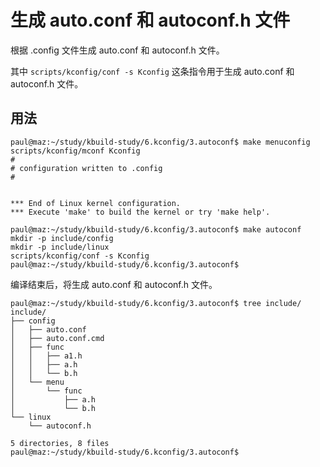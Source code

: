 # 生成 auto.conf 和 autoconf.h 文件

根据 .config 文件生成 auto.conf 和 autoconf.h 文件。

其中 `scripts/kconfig/conf -s Kconfig` 这条指令用于生成 auto.conf 和 autoconf.h 文件。

## 用法

```
paul@maz:~/study/kbuild-study/6.kconfig/3.autoconf$ make menuconfig 
scripts/kconfig/mconf Kconfig
#
# configuration written to .config
#


*** End of Linux kernel configuration.
*** Execute 'make' to build the kernel or try 'make help'.

paul@maz:~/study/kbuild-study/6.kconfig/3.autoconf$ make autoconf 
mkdir -p include/config
mkdir -p include/linux
scripts/kconfig/conf -s Kconfig
paul@maz:~/study/kbuild-study/6.kconfig/3.autoconf$ 
```

编译结束后，将生成 auto.conf 和 autoconf.h 文件。

```
paul@maz:~/study/kbuild-study/6.kconfig/3.autoconf$ tree include/
include/
├── config
│   ├── auto.conf
│   ├── auto.conf.cmd
│   ├── func
│   │   ├── a1.h
│   │   ├── a.h
│   │   └── b.h
│   └── menu
│       └── func
│           ├── a.h
│           └── b.h
└── linux
    └── autoconf.h

5 directories, 8 files
paul@maz:~/study/kbuild-study/6.kconfig/3.autoconf$ 
```

